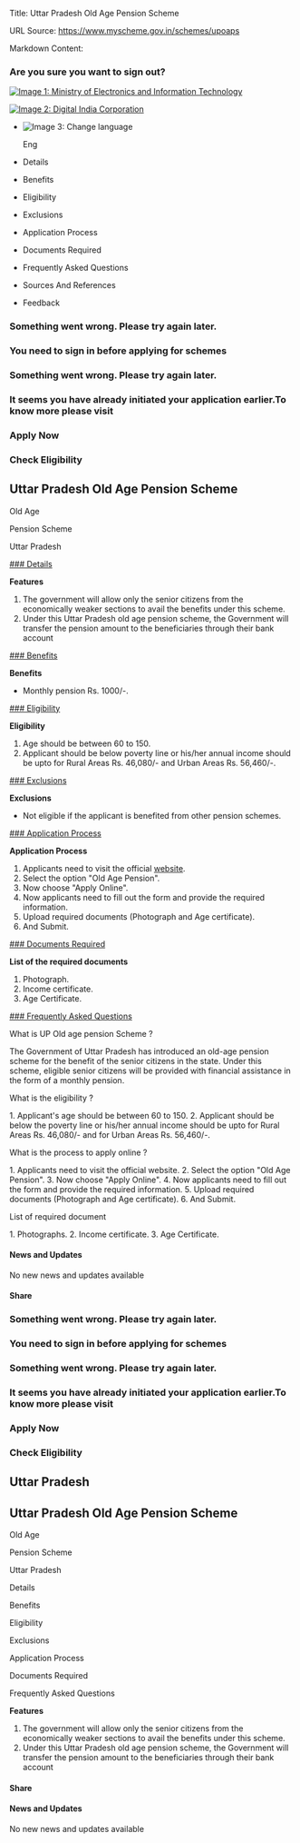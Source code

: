 Title: Uttar Pradesh Old Age Pension Scheme

URL Source: https://www.myscheme.gov.in/schemes/upoaps

Markdown Content:
### Are you sure you want to sign out?

[![Image 1: Ministry of Electronics and Information Technology](https://cdn.myscheme.in/images/logos/emblem-black.svg)](https://www.myscheme.gov.in/)

[![Image 2: Digital India Corporation](https://cdn.myscheme.in/images/logos/digital-india-black.svg)](https://www.digitalindia.gov.in/)

*   ![Image 3: Change language](blob:https://www.myscheme.gov.in/b9a31d3949b1882a09ed2f8508d538f3)
    
    Eng
    

*   Details
*   Benefits
*   Eligibility
*   Exclusions
*   Application Process
*   Documents Required
*   Frequently Asked Questions
*   Sources And References
*   Feedback

### Something went wrong. Please try again later.

### 

### You need to sign in before applying for schemes

### Something went wrong. Please try again later.

### It seems you have already initiated your application earlier.To know more please visit

### Apply Now

### Check Eligibility

Uttar Pradesh Old Age Pension Scheme
------------------------------------

Old Age

Pension Scheme

Uttar Pradesh

[### Details](https://www.myscheme.gov.in/schemes/upoaps#details)

**Features**

1.  The government will allow only the senior citizens from the economically weaker sections to avail the benefits under this scheme.
2.  Under this Uttar Pradesh old age pension scheme, the Government will transfer the pension amount to the beneficiaries through their bank account

[### Benefits](https://www.myscheme.gov.in/schemes/upoaps#benefits)

**Benefits**

*   Monthly pension Rs. 1000/-.

[### Eligibility](https://www.myscheme.gov.in/schemes/upoaps#eligibility)

**Eligibility**

1.  Age should be between 60 to 150.
2.  Applicant should be below poverty line or his/her annual income should be upto for Rural Areas Rs. 46,080/- and Urban Areas Rs. 56,460/-.

[### Exclusions](https://www.myscheme.gov.in/schemes/upoaps#exclusions)

**Exclusions**

*   Not eligible if the applicant is benefited from other pension schemes.

[### Application Process](https://www.myscheme.gov.in/schemes/upoaps#application-process)

**Application Process**

1.  Applicants need to visit the official [website](https://sspy-up.gov.in/HindiPages/index_h.aspx).
2.  Select the option "Old Age Pension".
3.  Now choose "Apply Online".
4.  Now applicants need to fill out the form and provide the required information.
5.  Upload required documents (Photograph and Age certificate).
6.  And Submit.

[### Documents Required](https://www.myscheme.gov.in/schemes/upoaps#documents-required)

**List of the required documents**

1.  Photograph.
2.  Income certificate.
3.  Age Certificate.

[### Frequently Asked Questions](https://www.myscheme.gov.in/schemes/upoaps#faqs)

What is UP Old age pension Scheme ?

The Government of Uttar Pradesh has introduced an old-age pension scheme for the benefit of the senior citizens in the state. Under this scheme, eligible senior citizens will be provided with financial assistance in the form of a monthly pension.

What is the eligibility ?

1\. Applicant's age should be between 60 to 150. 2. Applicant should be below the poverty line or his/her annual income should be upto for Rural Areas Rs. 46,080/- and for Urban Areas Rs. 56,460/-.

What is the process to apply online ?

1\. Applicants need to visit the official website. 2. Select the option "Old Age Pension". 3. Now choose "Apply Online". 4. Now applicants need to fill out the form and provide the required information. 5. Upload required documents (Photograph and Age certificate). 6. And Submit.

List of required document

1\. Photographs. 2. Income certificate. 3. Age Certificate.

#### News and Updates

No new news and updates available

#### Share

### Something went wrong. Please try again later.

### 

### You need to sign in before applying for schemes

### Something went wrong. Please try again later.

### It seems you have already initiated your application earlier.To know more please visit

### Apply Now

### Check Eligibility

Uttar Pradesh
-------------

Uttar Pradesh Old Age Pension Scheme
------------------------------------

Old Age

Pension Scheme

Uttar Pradesh

Details

Benefits

Eligibility

Exclusions

Application Process

Documents Required

Frequently Asked Questions

**Features**

1.  The government will allow only the senior citizens from the economically weaker sections to avail the benefits under this scheme.
2.  Under this Uttar Pradesh old age pension scheme, the Government will transfer the pension amount to the beneficiaries through their bank account

#### Share

#### News and Updates

No new news and updates available
